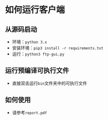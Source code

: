 # 如何运行客户端

## 从源码启动

- 环境：`python 3.x`
- 安装环境：`pip3 install -r requirements.txt `
- 运行：`python3 ftp-gui.py`

## 运行预编译可执行文件

- 直接双击运行`bin`文件夹中的可执行文件

## 如何使用

- 请参考`report.pdf`
